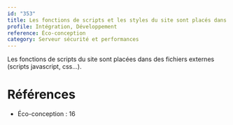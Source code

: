 ```yaml
---
id: "353"
title: Les fonctions de scripts et les styles du site sont placés dans des fichiers externes.
profile: Intégration, Développement
reference: Éco-conception
category: Serveur sécurité et performances
---
```


Les fonctions de scripts du site sont placées dans des fichiers externes (scripts javascript, css...).

# Références

*   Éco-conception : 16
